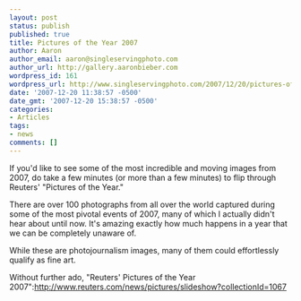 ```yaml
---
layout: post
status: publish
published: true
title: Pictures of the Year 2007
author: Aaron
author_email: aaron@singleservingphoto.com
author_url: http://gallery.aaronbieber.com
wordpress_id: 161
wordpress_url: http://www.singleservingphoto.com/2007/12/20/pictures-of-the-year-2007/
date: '2007-12-20 11:38:57 -0500'
date_gmt: '2007-12-20 15:38:57 -0500'
categories:
- Articles
tags:
- news
comments: []
---
```

If you'd like to see some of the most incredible and moving images from
2007, do take a few minutes (or more than a few minutes) to flip through
Reuters' "Pictures of the Year."

There are over 100 photographs from all over the world captured during
some of the most pivotal events of 2007, many of which I actually didn't
hear about until now. It's amazing exactly how much happens in a year
that we can be completely unaware of.

While these are photojournalism images, many of them could effortlessly
qualify as fine art.

Without further ado, "Reuters' Pictures of the Year
2007":http://www.reuters.com/news/pictures/slideshow?collectionId=1067
